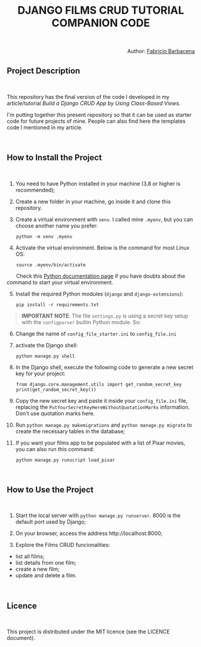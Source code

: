 <h1 style="text-align: center">DJANGO FILMS CRUD TUTORIAL COMPANION CODE</h1>

<br />
<p style="float: right;">Author: <a href="https://linktr.ee/fabriciobarbacena">Fabrício Barbacena</a></p>
<br />
<br />

## Project Description
<br />

This repository has the final version of the code I developed in my article/tutorial *Build a Django CRUD App by Using Class-Based Views*. 

I'm putting together this present repository so that it can be used as starter code for future projects of mine. People can also find here the templates code I mentioned in my article.

<br />

## How to Install the Project
<br />

1. You need to have Python installed in your machine (3.8 or higher is recommended);

2. Create a new folder in your machine, go inside it and clone this repository. 

3. Create a virtual environment with `venv`. I called mine `.myenv`, but you can choose another name you prefer:

<span style="margin-left: 25px;">```python -m venv .myenv```</span> 

4. Activate the virtual environment. Below is the command for most Linux OS:

<span style="margin-left: 25px;">```source .myenv/bin/activate```</span>

<span style="margin-left: 25px;">Check this [Python documentation page](https://docs.python.org/3/library/venv.html) if you have doubts about the command to start your virtual environment.</span>

5. Install the required Python modules (`django` and `django-extensions`):

<span style="margin-left: 25px;">```pip install -r requirements.txt```</span>

> **IMPORTANT NOTE**: The file `settings.py` is using a secret key setup with the `configparser` builtin Python module. So:

6. Change the name of `config_file_starter.ini` to `config_file.ini`

7. activate the Django shell:

<span style="margin-left: 25px;">```python manage.py shell```</span>

8. In the Django shell, execute the following code to generate a new secret key for your project:

<span style="margin-left: 25px;">```from django.core.management.utils import get_random_secret_key```</span>
<span style="margin-left: 25px;">```print(get_random_secret_key())```</span>


9. Copy the new secret key and paste it inside your `config_file.ini` file, replacing the `PutYourSecretKeyHereWithoutQuotationMarks` information. Don't use quotation marks here.

10. Run `python manage.py makemigrations` and `python manage.py migrate` to create the necessary tables in the database; 

11. If you want your films app to be populated with a list of Pixar movies, you can also run this command:

<span style="margin-left: 25px;">```python manage.py runscript load_pixar```</span>

<br />

## How to Use the Project
<br /> 

1. Start the local server with `python manage.py runserver`. 8000 is the default port used by Django;

2. On your browser, access the address http://localhost:8000;

3. Explore the Films CRUD funcionalities: 

* list all films;
* list details from one film;
* create a new film; 
* update and delete a film.

<br />

## Licence
<br />

This project is distributed under the MIT licence (see the LICENCE document).